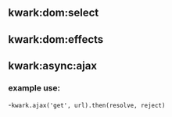 ## kwark:dom:select

## kwark:dom:effects

## kwark:async:ajax
### example use:

-`kwark.ajax('get', url).then(resolve, reject)`
